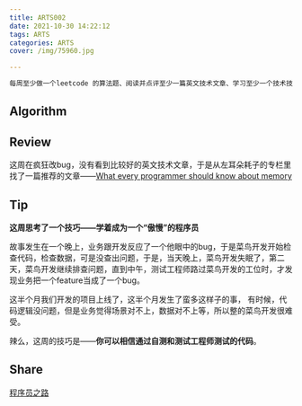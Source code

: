 ```yaml
---
title: ARTS002
date: 2021-10-30 14:22:12
tags: ARTS
categories: ARTS
cover: /img/75960.jpg

---
```


```tex
每周至少做一个leetcode 的算法题、阅读并点评至少一篇英文技术文章、学习至少一个技术技巧、分享一篇有观点和思考的技术文章。（也就是 Algorithm、Review、Tip、Share 简称 ARTS）
```

## Algorithm

## Review

这周在疯狂改bug，没有看到比较好的英文技术文章，于是从左耳朵耗子的专栏里找了一篇推荐的文章——[What every programmer should know about memory](https://lwn.net/Articles/250967/)

## Tip

**这周思考了一个技巧——学着成为一个“傲慢”的程序员**

故事发生在一个晚上，业务跟开发反应了一个他眼中的bug，于是菜鸟开发开始检查代码，检查数据，可是没查出问题，于是，当天晚上，菜鸟开发失眠了，第二天，菜鸟开发继续排查问题，直到中午，测试工程师路过菜鸟开发的工位时，才发现业务把一个feature当成了一个bug。

这半个月我们开发的项目上线了，这半个月发生了蛮多这样子的事， 有时候，代码逻辑没问题，但是业务觉得场景对不上，数据对不上等，所以整的菜鸟开发很难受。

辣么，这周的技巧是——**你可以相信通过自测和测试工程师测试的代码**。

## Share

[程序员之路](https://icyfenix.cn/tricks/2021/geekbang.html)

